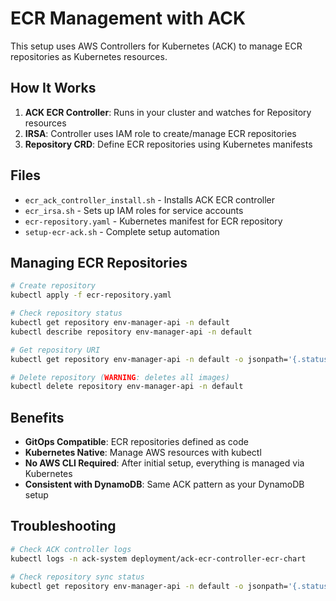 # ECR Management with ACK

This setup uses AWS Controllers for Kubernetes (ACK) to manage ECR repositories as Kubernetes resources.

## How It Works

1. **ACK ECR Controller**: Runs in your cluster and watches for Repository resources
2. **IRSA**: Controller uses IAM role to create/manage ECR repositories
3. **Repository CRD**: Define ECR repositories using Kubernetes manifests

## Files

- `ecr_ack_controller_install.sh` - Installs ACK ECR controller
- `ecr_irsa.sh` - Sets up IAM roles for service accounts
- `ecr-repository.yaml` - Kubernetes manifest for ECR repository
- `setup-ecr-ack.sh` - Complete setup automation

## Managing ECR Repositories

```bash
# Create repository
kubectl apply -f ecr-repository.yaml

# Check repository status
kubectl get repository env-manager-api -n default
kubectl describe repository env-manager-api -n default

# Get repository URI
kubectl get repository env-manager-api -n default -o jsonpath='{.status.repositoryURI}'

# Delete repository (WARNING: deletes all images)
kubectl delete repository env-manager-api -n default
```

## Benefits

- **GitOps Compatible**: ECR repositories defined as code
- **Kubernetes Native**: Manage AWS resources with kubectl
- **No AWS CLI Required**: After initial setup, everything is managed via Kubernetes
- **Consistent with DynamoDB**: Same ACK pattern as your DynamoDB setup

## Troubleshooting

```bash
# Check ACK controller logs
kubectl logs -n ack-system deployment/ack-ecr-controller-ecr-chart

# Check repository sync status
kubectl get repository env-manager-api -n default -o jsonpath='{.status.conditions}'
```
